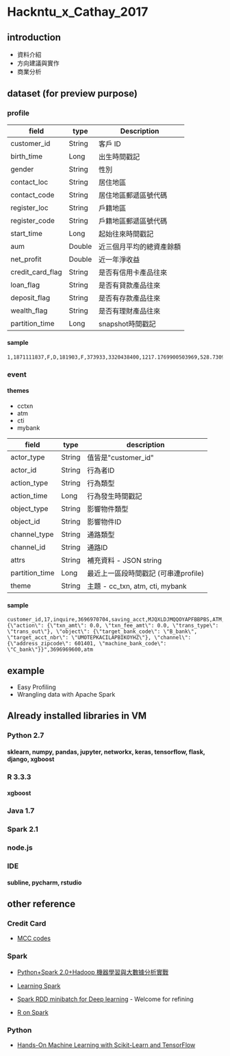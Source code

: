 # Hackntu_x_Cathay_2017

## introduction
* 資料介紹 
* 方向建議與實作
* 商業分析 

## dataset (for preview purpose)

### profile

| field            | type   | Description              |
|------------------|--------|--------------------------|
| customer_id      | String | 客戶 ID                  |
| birth_time       | Long   | 出生時間戳記              |
| gender           | String | 性別                     |
| contact_loc      | String | 居住地區                  |
| contact_code     | String | 居住地區郵遞區號代碼       |
| register_loc     | String | 戶籍地區                  |
| register_code    | String | 戶籍地區郵遞區號代碼     |
| start_time       | Long   | 起始往來時間戳記         |
| aum              | Double | 近三個月平均的總資產餘額 |
| net_profit       | Double | 近一年淨收益             |
| credit_card_flag | String | 是否有信用卡產品往來     |
| loan_flag        | String | 是否有貸款產品往來       |
| deposit_flag     | String | 是否有存款產品往來       |
| wealth_flag      | String | 是否有理財產品往來       |
| partition_time   | Long   | snapshot時間戳記     |

#### sample
```
1,1871111837,F,D,181903,F,373933,3320438400,1217.1769900503969,528.7309192220683,Y,Y,N,N,3696969600
```

### event
#### themes
* cctxn
* atm
* cti
* mybank

| field          | type   | description                          |
|----------------|--------|--------------------------------------|
| actor_type     | String | 值皆是"customer_id"                  |
| actor_id       | String | 行為者ID                             |
| action_type    | String | 行為類型                             |
| action_time    | Long   | 行為發生時間戳記                     |
| object_type    | String | 影響物件類型                         |
| object_id      | String | 影響物件ID                           |
| channel_type   | String | 通路類型                             |
| channel_id     | String | 通路ID                               |
| attrs          | String | 補充資料 - JSON string               |
| partition_time | Long   | 最近上一區段時間戳記 (可串連profile) |
| theme          | String | 主題 - cc_txn, atm, cti, mybank      |

#### sample
```
customer_id,17,inquire,3696970704,saving_acct,MJQXLDJMQQOYAPFBBPBS,ATM,NCZHYDSTABCUAXLYJLQZ,"{\"action\": {\"txn_amt\": 0.0, \"txn_fee_amt\": 0.0, \"trans_type\": \"trans_out\"}, \"object\": {\"target_bank_code\": \"B_bank\", \"target_acct_nbr\": \"UMOTEPKACILAPBIKOYHZ\"}, \"channel\": {\"address_zipcode\": 601401, \"machine_bank_code\": \"C_bank\"}}",3696969600,atm
```

## example
* Easy Profiling
* Wrangling data with Apache Spark

## Already installed libraries in VM
### Python 2.7
#### sklearn, numpy, pandas, jupyter, networkx, keras, tensorflow, flask, django, xgboost
### R 3.3.3
#### xgboost
### Java 1.7
### Spark 2.1
### node.js
### IDE
#### subline, pycharm, rstudio

## other reference
### Credit Card 
* [MCC codes](https://github.com/b96705008/mcc-codes)

### Spark 
* [Python+Spark 2.0+Hadoop 機器學習與大數據分析實戰](https://www.tenlong.com.tw/products/9789864341535)

* [Learning Spark](http://shop.oreilly.com/product/0636920028512.do)
* [Spark RDD minibatch for Deep learning](https://github.com/b96705008/pyspark-dl-utils/blob/master/example/Minibatch.ipynb) - Welcome for refining
* [R on Spark](http://spark.apache.org/docs/latest/sparkr.html)

### Python 
* [Hands-On Machine Learning with Scikit-Learn and TensorFlow](http://shop.oreilly.com/product/0636920052289.do)
